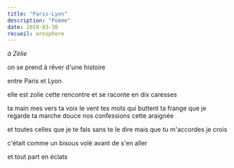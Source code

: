 ```yaml
---
title: "Paris-Lyon"
description: "Poème"
date: 2019-03-30
recueil: erosphere
---
```


*à Zélie*

on se prend à rêver
d'une histoire

entre Paris et Lyon

elle est zolie cette rencontre
et se raconte en dix caresses

ta main
mes vers
ta voix
le vent
tes mots qui buttent
ta frange que je regarde
ta marche douce
nos confessions
cette araignée

et toutes celles que je te fais sans te le dire
mais que tu m'accordes je crois

c'était comme un bisous
volé avant de s'en aller

et tout part en éclats
